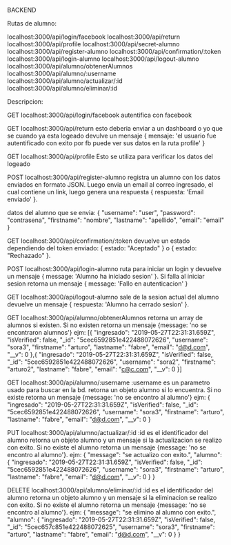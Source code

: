 BACKEND

Rutas de alumno:

localhost:3000/api/login/facebook
localhost:3000/api/return
localhost:3000/api/profile
localhost:3000/api/secret-alumno
localhost:3000/api/register-alumno
localhost:3000/api/confirmation/:token
localhost:3000/api/login-alumno
localhost:3000/api/logout-alumno
localhost:3000/api/alumno/obtenerAlumnos
localhost:3000/api/alumno/:username
localhost:3000/api/alumno/actualizar/:id
localhost:3000/api/alumno/eliminar/:id

Descripcion:

GET localhost:3000/api/login/facebook
autentifica con facebook

GET localhost:3000/api/return
esto deberia enviar a un dashboard o yo que se cuando ya esta logeado
devulve un mensaje { mensaje: 'el usuario fue autentificado con exito por fb puede ver sus datos en la ruta profile' }

GET localhost:3000/api/profile
Esto se utiliza para verificar los datos del logeado


POST localhost:3000/api/register-alumno
registra un alumno con los datos enviados en formato JSON.
Luego envia un email al correo ingresado, el cual contiene un link, luego genera una respuesta 
{ respuesta: 'Email enviado' }.

datos del alumno que se envia:
{ 
  "username": "user",
  "password": "contrasena",
  "firstname": "nombre",
  "lastname": "apellido",
  "email": "email"
}

GET localhost:3000/api/confirmation/:token
devuelve un estado dependiendo del token enviado: { estado: "Aceptado" } o { estado: "Rechazado" }.

POST localhost:3000/api/login-alumno
ruta para iniciar un login y devuelve un mensaje { message: 'Alumno ha iniciado sesion' }.
Si falla al iniciar sesion retorna un mensaje { message: 'Fallo en autenticacion' }


GET localhost:3000/api/logout-alumno
sale de la sesion actual del alumno devuelve un mensaje { respuesta: 'Alumno ha cerrado sesion' }.


GET localhost:3000/api/alumno/obtenerAlumnos
retorna un array de alumnos si existen. Si no existen retorna un mensaje {message: 'no se encontraron alumnos'}
ejm:
[{
     "ingresado": "2019-05-27T22:31:31.659Z",
     "isVerified": false,
     "_id": "5cec6592851e422488072626",
     "username": "sora3",
     "firstname": "arturo",
     "lastname": "fabre",
     "email": "d@d.com",
     "__v": 0
 },{
       "ingresado": "2019-05-27T22:31:31.659Z",
       "isVerified": false,
       "_id": "5cec6592851e422488072626",
       "username": "sora2",
       "firstname": "arturo2",
       "lastname": "fabre",
       "email": "c@c.com",
       "__v": 0
 }]

GET localhost:3000/api/alumno/:username
:username es un parametro usado para buscar en la bd. 
retorna un objeto alumno si lo encuentra. Si no existe retorna un mensaje {message: 'no se encontro al alumno'}
ejm:
{
    "ingresado": "2019-05-27T22:31:31.659Z",
    "isVerified": false,
    "_id": "5cec6592851e422488072626",
    "username": "sora3",
    "firstname": "arturo",
    "lastname": "fabre",
    "email": "d@d.com",
    "__v": 0
}

PUT localhost:3000/api/alumno/actualizar/:id
:id es el identificador del alumno 
retorna un objeto alumno y un mensaje si la actualizacion se realizo con exito. Si no existe el alumno retorna un
mensaje {message: 'no se encontro al alumno'}.
ejm:
{
    "message": "se actualizo con exito.",
    "alumno": {
        "ingresado": "2019-05-27T22:31:31.659Z",
        "isVerified": false,
        "_id": "5cec6592851e422488072626",
        "username": "sora3",
        "firstname": "arturo",
        "lastname": "fabre",
        "email": "d@d.com",
        "__v": 0
    }
}


DELETE localhost:3000/api/alumno/eliminar/:id
:id es el identificador del alumno 
retorna un objeto alumno y un mensaje si la eliminacion se realizo con exito. Si no existe el alumno retorna un
mensaje {message: 'no se encontro al alumno'}.
ejm:
{
    "message": "se elimino al alumno con exito.",
    "alumno": {
        "ingresado": "2019-05-27T22:31:31.659Z",
        "isVerified": false,
        "_id": "5cec657c851e422488072625",
        "username": "sora3",
        "firstname": "arturo",
        "lastname": "fabre",
        "email": "d@d.com",
        "__v": 0
    }
}






